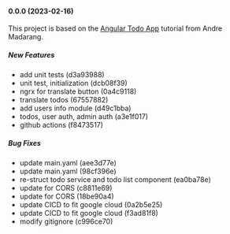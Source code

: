 #### 0.0.0 (2023-02-16)
This project is based on the [Angular Todo App](https://www.youtube.com/watch?v=nbFmHD4T04k&list=PLEhEHUEU3x5rMkFPBSvEhAok1WadjeWkG&index=1&t=2s) tutorial from Andre Madarang.

##### New Features

*  add unit tests (d3a93988)
*  unit test, initialization (dcb08f39)
*  ngrx for translate button (0a4c9118)
*  translate todos (67557882)
*  add users info module (d49c1bba)
*  todos, user auth, admin auth (a3e1f017)
*  github actions (f8473517)

##### Bug Fixes

*  update main.yaml (aee3d77e)
*  update main.yaml (98cf396e)
*  re-struct todo service and todo list component (ea0ba78e)
*  update for CORS (c8811e69)
*  update for CORS (18be90a4)
*  update CICD to fit google cloud (0a2b5e25)
*  update CICD to fit google cloud (f3ad81f8)
*  modify gitignore (c996ce70)


